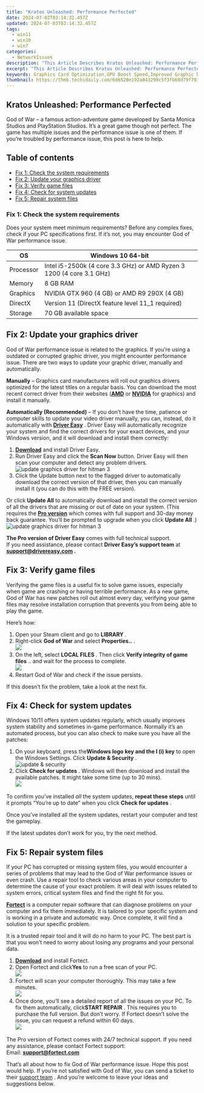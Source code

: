 ```yaml
---
title: "Kratos Unleashed: Performance Perfected"
date: 2024-07-02T03:14:32.457Z
updated: 2024-07-03T03:14:32.457Z
tags:
  - win11
  - win10
  - win7
categories:
  - NetworkIssues
description: "This Article Describes Kratos Unleashed: Performance Perfected"
excerpt: "This Article Describes Kratos Unleashed: Performance Perfected"
keywords: Graphics Card Optimization,GPU Boost Speed,Improved Graphic Display,Enhanced Visual Rendering,Graphics System Overhaul,Performance-Enhancing Graphics Software,Upgraded Graphics Technology
thumbnail: https://thmb.techidaily.com/6d6520e192a843298c5f3fb60d79f701e9d849b7c957109090842f5892749c79.jpg
---
```


## Kratos Unleashed: Performance Perfected

 God of War – a famous action-adventure game developed by Santa Monica Studios and PlayStation Studios. It’s a great game though not perfect. The game has multiple issues and the performance issue is one of them. If you’re troubled by performance issue, this post is here to help.

## Table of contents

* [Fix 1: Check the system requirements](#f1)
* [Fix 2: Update your graphics driver](#h-fix-2-update-your-graphics-driver)
* [Fix 3: Verify game files](#h-fix-3-verify-game-files)
* [Fix 4: Check for system updates](#fix6)
* [Fix 5: Repair system files](#block-628daa0c-75c9-4796-b5ca-d131e3878f6e)

### Fix 1: Check the system requirements

 Does your system meet minimum requirements? Before any complex fixes, check if your PC specifications first. If it’s not, you may encounter God of War performance issue.

| OS        | Windows 10 64-bit                                                    |
| --------- | -------------------------------------------------------------------- |
| Processor | Intel i5-2500k (4 core 3.3 GHz) or AMD Ryzen 3 1200 (4 core 3.1 GHz) |
| Memory    | 8 GB RAM                                                             |
| Graphics  | NVIDIA GTX 960 (4 GB) or AMD R9 290X (4 GB)                          |
| DirectX   | Version 11 (DirectX feature level 11\_1 required)                    |
| Storage   | 70 GB available space                                                |

## Fix 2: Update your graphics driver

 God of War performance issue is related to the graphics. If you’re using a outdated or corrupted graphic driver, you might encounter performance issue. There are two ways to update your graphic driver, manually and automatically.

**Manually** – Graphics card manufacturers will roll out graphics drivers optimized for the latest titles on a regular basis. You can download the most recent correct driver from their websites (**[AMD](https://www.amd.com/en/support)**  or **[NVIDIA](https://tools.techidaily.com/drivereasy/download/)**  for graphics) and install it manually.

**Automatically (Recommended)** – If you don’t have the time, patience or computer skills to update your video driver manually, you can, instead, do it automatically with **[Driver Easy](https://tools.techidaily.com/drivereasy/download/)**  . Driver Easy will automatically recognize your system and find the correct drivers for your exact devices, and your Windows version, and it will download and install them correctly:

1. **[Download](https://tools.techidaily.com/drivereasy/download/)**  and install Driver Easy.
2. Run Driver Easy and click the **Scan Now** button. Driver Easy will then scan your computer and detect any problem drivers.  
![update graphics driver for hitman 3](https://images.drivereasy.com/wp-content/uploads/2021/01/update-graphics-driver-de-1.jpg)
3. Click the Update button next to the flagged driver to automatically download the correct version of that driver, then you can manually install it (you can do this with the FREE version).  

 Or click **Update All** to automatically download and install the correct version of all the drivers that are missing or out of date on your system. (This requires the **[Pro version](https://tools.techidaily.com/drivereasy/download/)**  which comes with full support and 30-day money back guarantee. You’ll be prompted to upgrade when you click **Update All** .)  
![update graphics driver for hitman 3](https://images.drivereasy.com/wp-content/uploads/2021/01/update-graphics-driver-de-2.jpg)

**The Pro version of Driver Easy** comes with full technical support.  
 If you need assistance, please contact **Driver Easy’s support team** at **[support@drivereasy.com](mailto:support@drivereasy.com) .**

## Fix 3: Verify game files

 Verifying the game files is a useful fix to solve game issues, especially when game are crashing or having terrible performance. As a new game, God of War has new patches roll out almost every day, verifying your game files may resolve installation corruption that prevents you from being able to play the game.

Here’s how:

1. Open your Steam client and go to **LIBRARY** .
2. Right-click **God of War** and select **Properties..** .  
![](https://images.drivereasy.com/wp-content/uploads/2022/01/s3.jpg)
3. On the left, select **LOCAL FILES** . Then click **Verify integrity of game files** .. and wait for the process to complete.  
![](https://images.drivereasy.com/wp-content/uploads/2021/12/verify-game-files.jpg)
4. Restart God of War and check if the issue persists.

If this doesn’t fix the problem, take a look at the next fix.

## Fix 4: Check for system updates

 Windows 10/11 offers system updates regularly, which usually improves system stability and sometimes in-game performance. Normally it’s an automated process, but you can also check to make sure you have all the patches:

1. On your keyboard, press the**Windows logo key and the I (i) key** to open the Windows Settings. Click **Update & Security** .  
![update & security](https://images.drivereasy.com/wp-content/uploads/2020/10/update-security-2.jpg)
2. Click **Check for updates** . Windows will then download and install the available patches. It might take some time (up to 30 mins).  
![](https://images.drivereasy.com/wp-content/uploads/2020/08/windows-security-update-click-check-for-update.jpg)

 To confirm you’ve installed _all_  the system updates, **repeat these steps** until it prompts “You’re up to date” when you click **Check for updates** .

 Once you’ve installed all the system updates, restart your computer and test the gameplay.

If the latest updates don’t work for you, try the next method.

## Fix 5: Repair system files

 If your PC has corrupted or missing system files, you would encounter a series of problems that may lead to the God of War performance issues or even crash. Use a repair tool to check various areas in your computer to determine the cause of your exact problem. It will deal with issues related to system errors, critical system files and find the right fit for you.

[**Fortect**](https://tools.techidaily.com/drivereasy/download/) is a computer repair software that can diagnose problems on your computer and fix them immediately. It is tailored to your specific system and is working in a private and automatic way. Once complete, it will find a solution to your specific problem.

 It is a trusted repair tool and it will do no harm to your PC. The best part is that you won’t need to worry about losing any programs and your personal data.

1. **[Download](https://tools.techidaily.com/drivereasy/download/)**  and install Fortect.
2. Open Fortect and click**Yes** to run a free scan of your PC.  
![](https://images.drivereasy.com/wp-content/uploads/2022/01/fortect-1.jpg)
3. Fortect will scan your computer thoroughly. This may take a few minutes.  
![](https://images.drivereasy.com/wp-content/uploads/2022/01/fortect-2.jpg)
4. Once done, you’ll see a detailed report of all the issues on your PC. To fix them automatically, click**START REPAIR** . This requires you to purchase the full version. But don’t worry. If Fortect doesn’t solve the issue, you can request a refund within 60 days.  
![](https://images.drivereasy.com/wp-content/uploads/2022/01/fortect-3.jpg)

 The Pro version of Fortect comes with 24/7 technical support. If you need any assistance, please contact Fortect support:  
 Email: **<support@fortect.com>**

 That’s all about how to fix God of War performance issue. Hope this post would help. If you’re not satisfied with God of War, you can send a ticket to their [support team](https://support.sms.playstation.com/hc/en-us) . And you’re welcome to leave your ideas and suggestions below.

<ins class="adsbygoogle"
     style="display:block"
     data-ad-format="autorelaxed"
     data-ad-client="ca-pub-7571918770474297"
     data-ad-slot="1223367746"></ins>



<ins class="adsbygoogle"
     style="display:block"
     data-ad-client="ca-pub-7571918770474297"
     data-ad-slot="8358498916"
     data-ad-format="auto"
     data-full-width-responsive="true"></ins>


